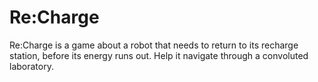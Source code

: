 # Re:Charge

Re:Charge is a game about a robot that needs to return to its recharge station, before its energy runs out. Help it navigate through a convoluted laboratory.
